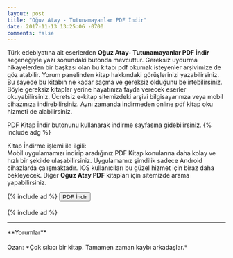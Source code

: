 ```yaml
---
layout: post
title: "Oğuz Atay - Tutunamayanlar PDF İndir"
date: 2017-11-13 13:25:06 -0700
comments: false
---
```


<p>Türk edebiyatına ait eserlerden <strong>Oğuz Atay- Tutunamayanlar PDF İndir</strong> seçeneğiyle yazı sonundaki butonda mevcuttur. Gereksiz uydurma hikayelerden bir başkası olan bu kitabı pdf okumak isteyenler arşivimize de göz atabilir. Yorum panelinden kitap hakkındaki görüşlerinizi yazabilirsiniz. Bu sayede bu kitabın ne kadar saçma ve gereksiz olduğunu belirtebilirsiniz. Böyle gereksiz kitaplar yerine hayatınıza fayda verecek eserler okuyabilirsiniz. Ücretsiz e-kitap sitemizdeki arşivi bilgisayarınıza veya mobil cihazınıza indirebilirsiniz. Aynı zamanda indirmeden online pdf kitap oku hizmeti de alabilirsiniz. </p>
PDF Kitap İndir butonunu kullanarak indirme sayfasına gidebilirsiniz.
{% include adg %}
<p>
  Kitap İndirme işlemi ile ilgili:<br/>
Mobil uygulamamızı indirip aradığınız PDF Kitap konularına daha kolay ve hızlı bir şekilde ulaşabilirsiniz. Uygulamamız şimdilik sadece Android cihazlarda çalışmaktadır. IOS kullanıcıları bu güzel hizmet için biraz daha bekleyecek. Diğer <strong>Oğuz Atay PDF</strong> kitapları için sitemizde arama yapabilirsiniz.
</p>
{% include ad %}
<a href="http://pdfekitapindir.club/pdf-kitap-indir"><button type="submit" class="btn btn-success">PDF İndir</button></a><br/>
<br/>
{% include ad %}
<hr>
**Yorumlar**<br/><br/>
Ozan: *Çok sıkıcı bir kitap. Tamamen zaman kaybı arkadaşlar.*
